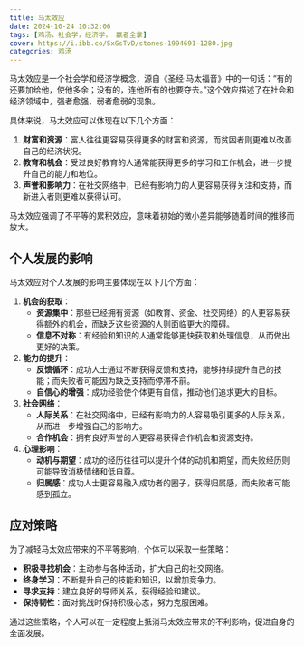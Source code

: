 ```yaml
---
title: 马太效应
date: 2024-10-24 10:32:06
tags: [鸡汤，社会学，经济学， 赢者全拿]
cover: https://i.ibb.co/SxGsTvD/stones-1994691-1280.jpg
categories: 鸡汤
---
```





马太效应是一个社会学和经济学概念，源自《圣经·马太福音》中的一句话：“有的还要加给他，使他多余；没有的，连他所有的也要夺去。”这个效应描述了在社会和经济领域中，强者愈强、弱者愈弱的现象。

具体来说，马太效应可以体现在以下几个方面：

1. **财富和资源**：富人往往更容易获得更多的财富和资源，而贫困者则更难以改善自己的经济状况。
2. **教育和机会**：受过良好教育的人通常能获得更多的学习和工作机会，进一步提升自己的能力和地位。
3. **声誉和影响力**：在社交网络中，已经有影响力的人更容易获得关注和支持，而新进入者则更难以获得认可。

马太效应强调了不平等的累积效应，意味着初始的微小差异能够随着时间的推移而放大。



## 个人发展的影响


马太效应对个人发展的影响主要体现在以下几个方面：

1. **机会的获取**：
    - **资源集中**：那些已经拥有资源（如教育、资金、社交网络）的人更容易获得额外的机会，而缺乏这些资源的人则面临更大的障碍。
    - **信息不对称**：有经验和知识的人通常能够更快获取和处理信息，从而做出更好的决策。
2. **能力的提升**：
    - **反馈循环**：成功人士通过不断获得反馈和支持，能够持续提升自己的技能；而失败者可能因为缺乏支持而停滞不前。
    - **自信心的增强**：成功经验使个体更有自信，推动他们追求更大的目标。
3. **社会网络**：
    - **人际关系**：在社交网络中，已经有影响力的人容易吸引更多的人际关系，从而进一步增强自己的影响力。
    - **合作机会**：拥有良好声誉的人更容易获得合作机会和资源支持。
4. **心理影响**：
    - **动机与期望**：成功的经历往往可以提升个体的动机和期望，而失败经历则可能导致消极情绪和低自尊。
    - **归属感**：成功人士更容易融入成功者的圈子，获得归属感，而失败者可能感到孤立。

## 应对策略


为了减轻马太效应带来的不平等影响，个体可以采取一些策略：

+ **积极寻找机会**：主动参与各种活动，扩大自己的社交网络。
+ **终身学习**：不断提升自己的技能和知识，以增加竞争力。
+ **寻求支持**：建立良好的导师关系，获得经验和建议。
+ **保持韧性**：面对挑战时保持积极心态，努力克服困难。

通过这些策略，个人可以在一定程度上抵消马太效应带来的不利影响，促进自身的全面发展。


